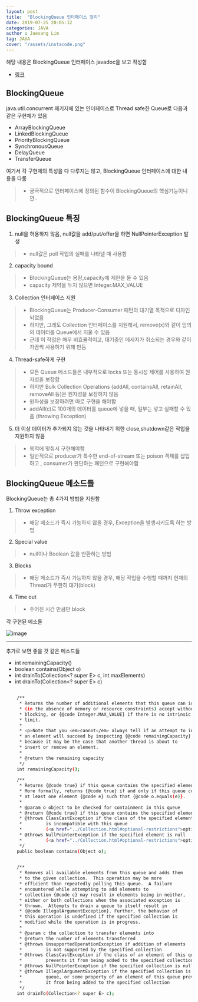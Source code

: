 ```yaml
---
layout: post
title:  "BlockingQueue 인터페이스 정리"
date: 2019-07-25 20:05:12
categories: JAVA
author : Jaesang Lim
tag: JAVA
cover: "/assets/instacode.png"
---
```


해당 내용은 BlockingQueue 인터페이스 javadoc을 보고 작성함 
- [링크](https://docs.oracle.com/javase/8/docs/api/?java/util/concurrent/BlockingQueue.html)

## BlockingQueue 

java.util.concurrent 패키지에 있는 인터페이스로 Thread safe한 Queue로 다음과 같은 구현체가 있음
- ArrayBlockingQueue
- LinkedBlockingQueue
- PriorityBlockingQueue
- SynchronousQueue
- DelayQueue
- TransferQueue

여기서 각 구현체의 특성을 다 다루지는 않고, BlockingQueue 인터페이스에 대한 내용을 다룸
> - 궁극적으로 인터페이스에 정의된 함수이 BlockingQueue의 핵심기능이니깐.. 


## BlockingQueue 특징

1. null을 허용하지 않음, null값을 add/put/offer을 하면 NullPointerException 발생
> - null값은 poll 작업의 실패를 나타낼 때 사용함

2. capacity bound
> - BlockingQueue는 용량,capacity에 제한을 둘 수 있음 
> - capacity 제약을 두지 않으면 Integer.MAX_VALUE

3. Collection 인터페이스 지원 
> - BlockingQueue는 Producer-Consumer 패턴의 대기열 목적으로 디자인되었음
> - 하지만, 그래도 Collection 인터페이스를 지원해서, remove(x)와 같이 임의의 데이터를 Queue에서 지울 수 있음 
> - 근데 이 작업은 매우 비효율적이고, 대기중인 메세지가 취소되는 경우와 같이 가끔씩 사용하기 위해 만듬

4. Thread-safe하게 구현 
> - 모든 Queue 메소드들은 내부적으로 locks 또는 동시성 제어를 사용하여 원자성을 보장함 
> - 하지만 Bulk Collection Operations (addAll, containsAll, retainAll, removeAll 등)은 원자성을 보장하지 않음
> - 원자성을 보장하려면 따로 구현을 해야함
> - addAll(c)로 100개의 데이터를 queue에 넣을 때, 일부는 넣고 실패할 수 있음 (throwing Exception)


5. 더 이상 데이터가 추가되지 않는 것을 나타내기 위한 close,shutdown같은 작업을 지원하지 않음   
> - 목적에 맞춰서 구현해야함
> - 일반적으로 producer가 특수한 end-of-stream 또는 poison 객체를 삽입하고 , consumer가 판단하는 패턴으로 구현해야함



## BlockingQueue 메소드들

BlockingQueue는 총 4가지 방법을 지원함 

1. Throw exception
> - 해당 메소드가 즉시 가능하지 않을 경우, Exception을 발생시키도록 하는 방법

2. Special value
> - null이나 Boolean 값을 반환하는 방법

3. Blocks
> - 해당 메소드가 즉시 가능하지 않을 경우, 해당 작업을 수행할 때까지 현재의 Thread가 무한히 대기(block)

4. Time out
> - 주어진 시간 만큼만 block

각 구현된 메소들

![image](https://user-images.githubusercontent.com/12586821/61859757-b486b300-af03-11e9-9ad7-57f00107d003.png)

---

추가로 보면 좋을 것 같은 메소드들 

- int remainingCapacity()
- boolean contains(Object o)
- int drainTo(Collection<? super E> c, int maxElements)
- int drainTo(Collection<? super E> c)


```bash
 
    /**
     * Returns the number of additional elements that this queue can ideally
     * (in the absence of memory or resource constraints) accept without
     * blocking, or {@code Integer.MAX_VALUE} if there is no intrinsic
     * limit.
     *
     * <p>Note that you <em>cannot</em> always tell if an attempt to insert
     * an element will succeed by inspecting {@code remainingCapacity}
     * because it may be the case that another thread is about to
     * insert or remove an element.
     *
     * @return the remaining capacity
     */
    int remainingCapacity();
    
    /**
     * Returns {@code true} if this queue contains the specified element.
     * More formally, returns {@code true} if and only if this queue contains
     * at least one element {@code e} such that {@code o.equals(e)}.
     *
     * @param o object to be checked for containment in this queue
     * @return {@code true} if this queue contains the specified element
     * @throws ClassCastException if the class of the specified element
     *         is incompatible with this queue
     *         (<a href="../Collection.html#optional-restrictions">optional</a>)
     * @throws NullPointerException if the specified element is null
     *         (<a href="../Collection.html#optional-restrictions">optional</a>)
     */
    public boolean contains(Object o);
    

    /**
     * Removes all available elements from this queue and adds them
     * to the given collection.  This operation may be more
     * efficient than repeatedly polling this queue.  A failure
     * encountered while attempting to add elements to
     * collection {@code c} may result in elements being in neither,
     * either or both collections when the associated exception is
     * thrown.  Attempts to drain a queue to itself result in
     * {@code IllegalArgumentException}. Further, the behavior of
     * this operation is undefined if the specified collection is
     * modified while the operation is in progress.
     *
     * @param c the collection to transfer elements into
     * @return the number of elements transferred
     * @throws UnsupportedOperationException if addition of elements
     *         is not supported by the specified collection
     * @throws ClassCastException if the class of an element of this queue
     *         prevents it from being added to the specified collection
     * @throws NullPointerException if the specified collection is null
     * @throws IllegalArgumentException if the specified collection is this
     *         queue, or some property of an element of this queue prevents
     *         it from being added to the specified collection
     */
    int drainTo(Collection<? super E> c);


```

